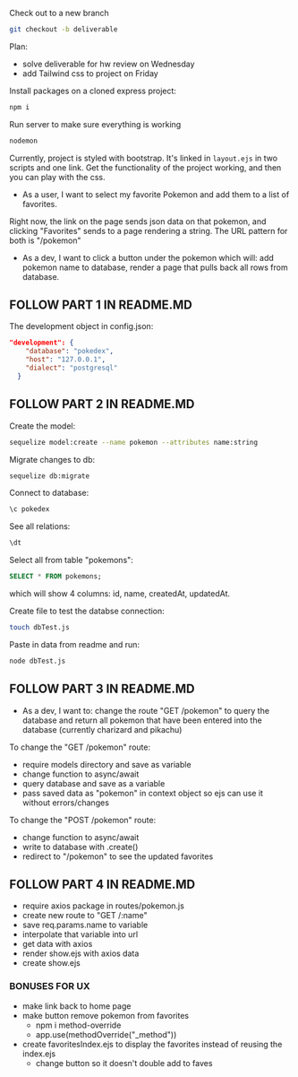 Check out to a new branch
```bash
git checkout -b deliverable
```


Plan:
- solve deliverable for hw review on Wednesday
- add Tailwind css to project on Friday


Install packages on a cloned express project:
```bash
npm i
```


Run server to make sure everything is working
```bash
nodemon
```


Currently, project is styled with bootstrap. It's linked in `layout.ejs` in two scripts and one link. Get the functionality of the project working, and then you can play with the css. 


* As a user, I want to select my favorite Pokemon and add them to a list of favorites.


Right now, the link on the page sends json data on that pokemon, and clicking "Favorites" sends to a page rendering a string. The URL pattern for both is "/pokemon"


* As a dev, I want to click a button under the pokemon which will: add pokemon name to database, render a page that pulls back all rows from database.


## FOLLOW PART 1 IN README.MD

The development object in config.json:
```json
"development": {
    "database": "pokedex",
    "host": "127.0.0.1",
    "dialect": "postgresql"
  }
```

## FOLLOW PART 2 IN README.MD

Create the model:
```bash
sequelize model:create --name pokemon --attributes name:string
```

Migrate changes to db:
```bash
sequelize db:migrate
```

Connect to database:
```sql
\c pokedex
```

See all relations:
```sql
\dt
```

Select all from table "pokemons":
```sql
SELECT * FROM pokemons;
```
which will show 4 columns: id, name, createdAt, updatedAt.


Create file to test the databse connection:
```bash
touch dbTest.js
```

Paste in data from readme and run:
```bash
node dbTest.js
```


## FOLLOW PART 3 IN README.MD

* As a dev, I want to: change the route "GET /pokemon" to query the database and return all pokemon that have been entered into the database (currently charizard and pikachu)

To change the "GET /pokemon" route:
- require models directory and save as variable
- change function to async/await
- query database and save as a variable
- pass saved data as "pokemon" in context object so ejs can use it without errors/changes


To change the "POST /pokemon" route:
- change function to async/await 
- write to database with .create()
- redirect to "/pokemon" to see the updated favorites


## FOLLOW PART 4 IN README.MD

- require axios package in routes/pokemon.js
- create new route to "GET /:name"
- save req.params.name to variable
- interpolate that variable into url
- get data with axios
- render show.ejs with axios data
- create show.ejs


### BONUSES FOR UX
- make link back to home page
- make button remove pokemon from favorites
    * npm i method-override
    * app.use(methodOverride("_method"))
- create favoritesIndex.ejs to display the favorites instead of reusing the index.ejs
    * change button so it doesn't double add to faves